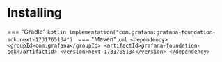 # Installing

=== "Gradle"
    ```kotlin
    implementation("com.grafana:grafana-foundation-sdk:next-1731765134")
    ```
=== "Maven"
    ```xml
    <dependency>
        <groupId>com.grafana</groupId>
        <artifactId>grafana-foundation-sdk</artifactId>
        <version>next-1731765134</version>
    </dependency>
    ```
